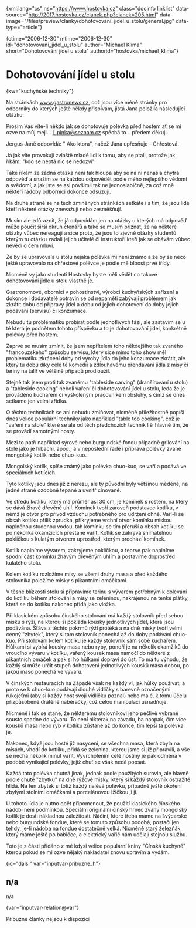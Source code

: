 
{xml:lang="cs" ns="https://www.hostovka.cz" class="docinfo linklist" data-source="http://2017.hostovka.cz/clanek.php?clanek=205.html" data-image="/files/preview/clanky/dohotovovani\_jidel\_u_stolu/general.jpg" data-type="article"}

{ctime="2006-12-30" mtime="2006-12-30" id="dohotovovani\_jidel\_u\_stolu" author="Michael Klíma" short="Dohotovování jídel u stolu" authorid="hostovka/michael\_klima"}

# Dohotovování jídel u stolu

<!-- generated attribute kw by user_udpatekw.sh on 2020-05-07, do not edit -->

{kw="kuchyňské techniky"}

Na stránkách www.gastronews.cz, což jsou více méně stránky pro odborníky do kterých ještě někdy přispívám, jistá Jana položila následující otázku:

Prosim Vás víte-li někdo jak se dohotovuje polévka před hostem ať se mi ozve na můj mejl... L.pinka@seznam.cz spěchá to... předem děkuji.

Jergus Janě odpovídá: " Ako ktora", načež Jana upřesňuje - Chřestová.

Já jak víte provokuji zvláště mladé lidi k tomu, aby se ptali, protože jak říkám: "kdo se neptá nic se nedozví".

Také říkám že žádná otázka není tak hloupá aby se na ni nenašla chytrá odpověď a snažím se na každou odpovědět podle mého nejlepšího vědomí a svědomí, a jak jste se asi povšimli tak ne jednoslabičně, za což mně někteří rádoby odborníci dokonce odsuzují.

Na druhé straně se na těch zmíněných stránkách setkáte i s tím, že jsou lidé kteří některé otázky znevažují nebo zesměšňují.

Musím ale zdůraznit, že já odpovídám jen na otázky u kterých má odpověď může poučit širší okruh čtenářů a také se musím přiznat, že na některé otázky vůbec nereaguji a sice proto, že jsou to zjevně otázky studentů kterým tu otázku zadali jejich učitelé či instruktoři kteří jak se obávám vůbec nevědí o čem mluví.

Že by se upravovala u stolu nějaká polévka mi není známo a že by se něco ještě upravovalo na chřestové polévce je podle mě blbost prvé třídy.

Nicméně vy jako studenti Hostovky byste měli vědět co takové dohotovování jídle u stolu vlastně je.

Gastronomové, oborníci v pohostinství, výrobci kuchyňských zařízení a dokonce i dodavatelé potravin se od nepaměti zabývají problémem jak zkrátit dobu od přípravy jídel a dobu od jejich dohotovení do doby jejich podávání (servisu) či konzumace.

Nebudu tu problematiku probírat podle jednotlivých fází, ale zastavím se u té která je podnětem tohoto příspěvku a to je dohotovování jídel, konkrétně polévky před hostem.

Zaprvé se musím zmínit, že jsem nepřítelem toho někdejšího tak zvaného "francouzského" způsobu servisu, který sice mimo toho show měl problematiku zkrácení doby od výroby jídla do jeho konzumace zkrátit, ale který tu dobu díky celé té komedii a zdlouhavému přendávání jídla z mísy či teriny na talíř ve většině případů prodloužil.

Stejně tak jsem proti tak zvanému "tableside carving" (dranšírování u stolu) a "tableside cooking" neboli vaření či dohotovování jídel u stolu, leda že je prováděno kuchařem či vyškoleným pracovníkem obsluhy, s čímž se dnes setkáme jen velmi zřídka.

O těchto technikách se ani nebudu zmiňovat, nicméně příležitostně popíši dnes velice populární techniky jako například "table top cooking", což je "vaření na stole" které se ale od těch předchozích technik liší hlavně tím, že se provádí samotnými hosty.

Mezi to patří například sýrové nebo burgundské fondu případně grilování na stole jako je hibachi, apod., a v neposlední řadě i příprava polévky zvané mongolský kotlík nebo chuo-kuo.

Mongolský kotlík, spíše známý jako polévka chuo-kuo, se vaří a podává ve speciálních kotlících.

Tyto kotlíky jsou dnes již z nerezu, ale ty původní byly většinou měděné, na jedné straně ozdobně tepané a uvnitř cínované.

Ve středu kotlíku, který má průměr asi 30 cm, je komínek s roštem, na který se dává žhavé dřevěné uhlí. Komínek tvoří zároveň podstavec kotlíku, v němž je otvor pro přívod vzduchu potřebného pro udržení ohně. Vaří-li se obsah kotlíku příliš zprudka, přikryjeme vrchní otvor komínku miskou naplněnou studenou vodou, tah komínku se tím přeruší a obsah kotlíku se po několika okamžicích přestane vařit. Kotlík se zakrývá snímatelnou pokličkou s kulatým otvorem uprostřed, kterým prochází komínek.

Kotlík naplníme vývarem, zakryjeme pokličkou, a teprve pak naplníme spodní část komínku žhavým dřevěným uhlím a postavíme doprostřed kulatého stolu.

Kolem kotlíku rozložíme mísy se všemi druhy masa a před každého stolovníka položíme misky s pikantními omáčkami.

V těsné blízkosti stolu si připravíme terinu s vývarem potřebným k dolévání do kotlíku během stolování a mísy se zeleninou, nakrájenou na tenké plátky, která se do kotlíku nakonec přidá jako vložka.

Při klasickém způsobu čínského stolování má každý stolovník před sebou misku s rýží, na kterou si pokládá kousky jednotlivých jídel, která jsou podávána. Šťáva z těchto pokrmů rýží protéká a na dně misky tvoří velmi cenný "zbytek", který si tam stolovník ponechá až do doby podávání chuo-kuo. Při stolování kolem kotlíku je každý stolovník sám sobě kuchařem. Hůlkami si vybírá kousky masa nebo ryby, ponoří je na několik okamžiků do vroucího vývaru v kotlíku, vařený kousek masa namočí do některé z pikantních omáček a pak si ho hůlkami dopraví do úst. To má tu výhodu, že každý si může určit stupeň dohotovení jednotlivých kousků masa dobou, po jakou maso ponechá ve vývaru.

V čínských restauracích na Západě však ne každý ví, jak hůlky používat, a proto se k chuo-kuo podávají dlouhé vidličky s barevně označenými rukojeťmi (aby si každý host svoji vidličku poznal) nebo malé, k tomu účelu přizpůsobené drátěné naběračky, což celou manipulaci usnadňuje.

Nicméně i tak se stane, že některému stolovníkovi jeho pečlivě vybrané sousto spadne do vývaru. To není nikterak na závadu, ba naopak, čím více kousků masa nebo ryb v kotlíku zůstane až do konce, tím lepší ta polévka je.

Nakonec, když jsou hosté již nasycení, se všechna masa, která zbyla na mísách, vhodí do kotlíku, přidá se zelenina, kterou jsme si již připravili, a vše se nechá několik minut vařit. Vyvrcholením celé hostiny je pak odměna v podobě vynikající polévky, jejíž chuť se však nedá popsat.

Každá tato polévka chutná jinak, jednak podle použitých surovin, ale hlavně podle chutě "zbytku" na dně rýžové misky, který si každý stolovník ostražitě hlídá. Na ten zbytek si totiž každý nalévá polévku, případně ještě okoření zbylými stolními omáčkami a porcelánovou lžičkou ji jí.

U tohoto jídla je nutno opět připomenout, že použití klasického čínského nádobí není podmínkou. Speciální originální čínský hrnec zvaný mongolský kotlík je dosti nákladnou záležitostí. Náčiní, které třeba máme na švýcarské nebo burgundské fondue, které se tomuto způsobu podobá, postačí jen tehdy, je-li nádoba na fondue dostatečně velká. Nicméně starý železňák, který máme ještě po babičce, a elektrický vařič nám udělají stejnou službu.

Toto je z části přidáno z mé kdysi velice populární kniny "Čínská kuchyně" kterou pokud se mi ozve nějaký nakladatel znovu upravím a vydám.

{id="dalsi" var="inputvar-pribuzne_h"}

## n/a

n/a

{var="inputvar-relation@var"}

Příbuzné články nejsou k dispozici

